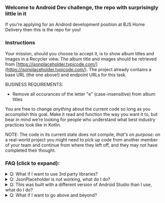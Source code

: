 ### Welcome to Android Dev challenge, the repo with surprisingly little in it

If you're applying for an Android development position at BJS Home Delivery then this is the repo for you!

### Instructions
Your mission, should you choose to accept it, is to show album titles and images in a Recycler view. The album title and images should be retrieved from [https://jsonplaceholder.typicode.com/](https://jsonplaceholder.typicode.com/). The project already contains a base URL (the one above!) and endpoint URLs for this task.

BUSINESS REQUIREMENTS:
- Remove all occurances of the letter "e" (case-insensitive) from album titles

You are free to change *anything* about the current code so long as you accomplish this goal. Make it read and function the way you want it to, but bear in mind we’re looking for people who understand what best industry practices look like in Kotlin.

NOTE: The code in its current state does not compile, _that's on purpose:_ on a real-world project you might need to pick up code from another member of your team and continue from where they left off, and they may not have completed their thought.

### FAQ (click to expand):
<details>
  <summary>Q:  What if I want to use 3rd party libraries?</summary>

  A: Do it! You can change **anything** about the current code so long as you accomplish the overall goal, show the album titles, and images, in a scrolling list.  If there's a library that will help you get the job done, use it!  Android apps are frequently built using a wide variety of open-source libraries.
</details>

<details>
  <summary>Q:  JsonPlaceholder is not working, what do I do?</summary>

  A: It only serves up static data, it's probably working, double check. If for some reason the service really did go down use a different one like:
  - [gorest the other fake API that looks exactly like JsonPlaceholder](https://gorest.co.in/)
  - [reqres the fake API](https://reqres.in/)
  - [the marvel comics API](https://developer.marvel.com/)
  - Literally anything that returns images as URLs in a JSON object
  - Wiremock or a similar library that fakes JSON responses
</details>

<details>
  <summary>Q:  This was built with a different version of Android Studio than I use, what do I do?</summary>

  A: Feel free to copy the files into a different version of Android Studio, that's completely fine. However we do ask you don't use such an outdated version of the IDE that we'll have a hard time building your project.
</details>

<details>
  <summary>Q:  What if I want to go above and beyond?</summary>

  A: There'll be plenty of time in later interviews to showcase your skills, don't worry about it right now.

<details>
    <summary>But I really, really want to</summary>

    A: You can change ***ANYTHING*** about the codebase so long as you accomplish the overall goal. Seriously though, we give you plenty of opportunity to showcase your great engineering skills later on.

</details>
</details>
